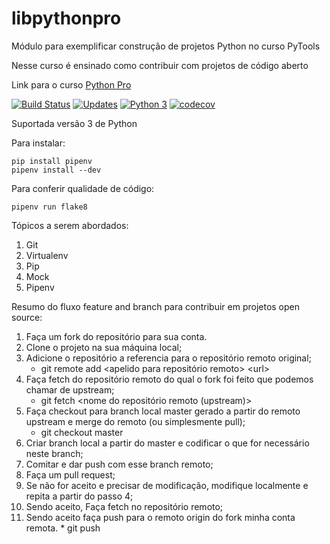 # libpythonpro

Módulo para exemplificar construção de projetos Python no curso PyTools

Nesse curso é ensinado como contribuir com projetos de código aberto

Link para o curso [Python Pro](https://www.python.pro.br/)

[![Build Status](https://travis-ci.org/pythonprobr/libpythonpro.svg?branch=master)](https://travis-ci.org/pythonprobr/libpythonpro)
[![Updates](https://pyup.io/repos/github/pythonprobr/libpythonpro/shield.svg)](https://pyup.io/repos/github/pythonprobr/libpythonpro/)
[![Python 3](https://pyup.io/repos/github/pythonprobr/libpythonpro/python-3-shield.svg)](https://pyup.io/repos/github/pythonprobr/libpythonpro/)
[![codecov](https://codecov.io/gh/pythonprobr/libpythonpro/branch/master/graph/badge.svg)](https://codecov.io/gh/pythonprobr/libpythonpro)

Suportada versão 3 de Python

Para instalar:

```console
pip install pipenv
pipenv install --dev
```

Para conferir qualidade de código:

```console
pipenv run flake8
```

Tópicos a serem abordados:
 1. Git
 2. Virtualenv
 3. Pip
 4. Mock
 5. Pipenv
 
Resumo do fluxo feature and branch para contribuir em projetos open source:
1) Faça um fork do repositório para sua conta.
2) Clone o projeto na sua máquina local;
3) Adicione o repositório a referencia para o repositório remoto original;
    *  git remote add \<apelido para repositório remoto\> \<url\>
4) Faça fetch do repositório remoto do qual o fork foi feito que podemos chamar de upstream;
    * git fetch \<nome do repositório remoto (upstream)\>
5) Faça checkout para branch local master gerado a partir do remoto upstream e merge do remoto (ou simplesmente pull);
    * git checkout master
6) Criar branch local a partir do master e codificar o que for necessário neste branch;
7) Comitar e dar push com esse branch remoto;
8) Faça um pull request;
9) Se não for aceito e precisar de modificação, modifique localmente e repita a partir do passo 4;  
10) Sendo aceito, Faça fetch no repositório remoto;
11) Sendo aceito faça push para o remoto origin do fork minha conta remota.
        * git push 
